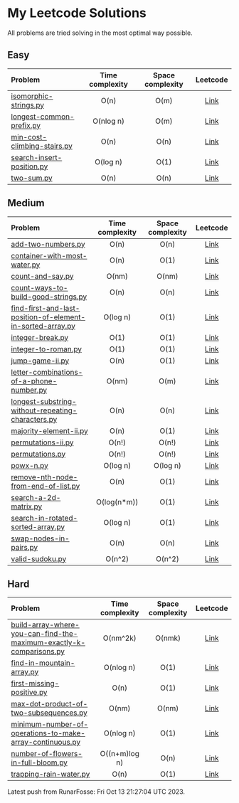 # My Leetcode Solutions
All problems are tried solving in the most optimal way possible.

## Easy
 | Problem | Time complexity | Space complexity | Leetcode |
 | :------ | :-------------: | :--------------: | :--------------: |
 | [isomorphic-strings.py](Easy/isomorphic-strings.py) | O(n) | O(m) | [Link](https://leetcode.com/problems/isomorphic-strings.py/)
 | [longest-common-prefix.py](Easy/longest-common-prefix.py) | O(nlog n) | O(m) | [Link](https://leetcode.com/problems/longest-common-prefix.py/)
 | [min-cost-climbing-stairs.py](Easy/min-cost-climbing-stairs.py) | O(n) | O(n) | [Link](https://leetcode.com/problems/min-cost-climbing-stairs.py/)
 | [search-insert-position.py](Easy/search-insert-position.py) | O(log n) | O(1) | [Link](https://leetcode.com/problems/search-insert-position.py/)
 | [two-sum.py](Easy/two-sum.py) | O(n) | O(n) | [Link](https://leetcode.com/problems/two-sum.py/)


## Medium
 | Problem | Time complexity | Space complexity | Leetcode |
 | :------ | :-------------: | :--------------: | :--------------: |
 | [add-two-numbers.py](Medium/add-two-numbers.py) | O(n) | O(n) | [Link](https://leetcode.com/problems/add-two-numbers.py/)
 | [container-with-most-water.py](Medium/container-with-most-water.py) | O(n) | O(1) | [Link](https://leetcode.com/problems/container-with-most-water.py/)
 | [count-and-say.py](Medium/count-and-say.py) | O(nm) | O(nm) | [Link](https://leetcode.com/problems/count-and-say.py/)
 | [count-ways-to-build-good-strings.py](Medium/count-ways-to-build-good-strings.py) | O(n) | O(n) | [Link](https://leetcode.com/problems/count-ways-to-build-good-strings.py/)
 | [find-first-and-last-position-of-element-in-sorted-array.py](Medium/find-first-and-last-position-of-element-in-sorted-array.py) | O(log n) | O(1) | [Link](https://leetcode.com/problems/find-first-and-last-position-of-element-in-sorted-array.py/)
 | [integer-break.py](Medium/integer-break.py) | O(1) | O(1) | [Link](https://leetcode.com/problems/integer-break.py/)
 | [integer-to-roman.py](Medium/integer-to-roman.py) | O(1) | O(1) | [Link](https://leetcode.com/problems/integer-to-roman.py/)
 | [jump-game-ii.py](Medium/jump-game-ii.py) | O(n) | O(1) | [Link](https://leetcode.com/problems/jump-game-ii.py/)
 | [letter-combinations-of-a-phone-number.py](Medium/letter-combinations-of-a-phone-number.py) | O(nm) | O(m) | [Link](https://leetcode.com/problems/letter-combinations-of-a-phone-number.py/)
 | [longest-substring-without-repeating-characters.py](Medium/longest-substring-without-repeating-characters.py) | O(n) | O(n) | [Link](https://leetcode.com/problems/longest-substring-without-repeating-characters.py/)
 | [majority-element-ii.py](Medium/majority-element-ii.py) | O(n) | O(1) | [Link](https://leetcode.com/problems/majority-element-ii.py/)
 | [permutations-ii.py](Medium/permutations-ii.py) | O(n!) | O(n!) | [Link](https://leetcode.com/problems/permutations-ii.py/)
 | [permutations.py](Medium/permutations.py) | O(n!) | O(n!) | [Link](https://leetcode.com/problems/permutations.py/)
 | [powx-n.py](Medium/powx-n.py) | O(log n) | O(log n) | [Link](https://leetcode.com/problems/powx-n.py/)
 | [remove-nth-node-from-end-of-list.py](Medium/remove-nth-node-from-end-of-list.py) | O(n) | O(1) | [Link](https://leetcode.com/problems/remove-nth-node-from-end-of-list.py/)
 | [search-a-2d-matrix.py](Medium/search-a-2d-matrix.py) | O(log(n*m)) | O(1) | [Link](https://leetcode.com/problems/search-a-2d-matrix.py/)
 | [search-in-rotated-sorted-array.py](Medium/search-in-rotated-sorted-array.py) | O(log n) | O(1) | [Link](https://leetcode.com/problems/search-in-rotated-sorted-array.py/)
 | [swap-nodes-in-pairs.py](Medium/swap-nodes-in-pairs.py) | O(n) | O(n) | [Link](https://leetcode.com/problems/swap-nodes-in-pairs.py/)
 | [valid-sudoku.py](Medium/valid-sudoku.py) | O(n^2) | O(n^2) | [Link](https://leetcode.com/problems/valid-sudoku.py/)


## Hard
 | Problem | Time complexity | Space complexity | Leetcode |
 | :------ | :-------------: | :--------------: | :--------------: |
 | [build-array-where-you-can-find-the-maximum-exactly-k-comparisons.py](Hard/build-array-where-you-can-find-the-maximum-exactly-k-comparisons.py) | O(nm^2k) | O(nmk) | [Link](https://leetcode.com/problems/build-array-where-you-can-find-the-maximum-exactly-k-comparisons.py/)
 | [find-in-mountain-array.py](Hard/find-in-mountain-array.py) | O(nlog n) | O(1) | [Link](https://leetcode.com/problems/find-in-mountain-array.py/)
 | [first-missing-positive.py](Hard/first-missing-positive.py) | O(n) | O(1) | [Link](https://leetcode.com/problems/first-missing-positive.py/)
 | [max-dot-product-of-two-subsequences.py](Hard/max-dot-product-of-two-subsequences.py) | O(nm) | O(nm) | [Link](https://leetcode.com/problems/max-dot-product-of-two-subsequences.py/)
 | [minimum-number-of-operations-to-make-array-continuous.py](Hard/minimum-number-of-operations-to-make-array-continuous.py) | O(nlog n) | O(1) | [Link](https://leetcode.com/problems/minimum-number-of-operations-to-make-array-continuous.py/)
 | [number-of-flowers-in-full-bloom.py](Hard/number-of-flowers-in-full-bloom.py) | O((n+m)log n) | O(n) | [Link](https://leetcode.com/problems/number-of-flowers-in-full-bloom.py/)
 | [trapping-rain-water.py](Hard/trapping-rain-water.py) | O(n) | O(1) | [Link](https://leetcode.com/problems/trapping-rain-water.py/)



Latest push from RunarFosse: Fri Oct 13 21:27:04 UTC 2023.
